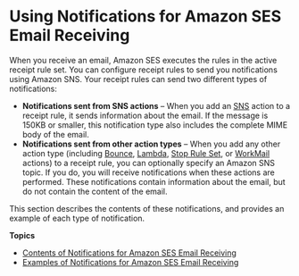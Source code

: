 # Using Notifications for Amazon SES Email Receiving<a name="receiving-email-notifications"></a>

When you receive an email, Amazon SES executes the rules in the active receipt rule set\. You can configure receipt rules to send you notifications using Amazon SNS\. Your receipt rules can send two different types of notifications:
+ **Notifications sent from SNS actions** – When you add an [SNS](receiving-email-action-sns.md) action to a receipt rule, it sends information about the email\. If the message is 150KB or smaller, this notification type also includes the complete MIME body of the email\.
+ **Notifications sent from other action types** – When you add any other action type \(including [Bounce](receiving-email-action-bounce.md), [Lambda](receiving-email-action-lambda.md), [Stop Rule Set](receiving-email-action-stop.md), or [WorkMail](receiving-email-action-workmail.md) actions\) to a receipt rule, you can optionally specify an Amazon SNS topic\. If you do, you will receive notifications when these actions are performed\. These notifications contain information about the email, but do not contain the content of the email\.

This section describes the contents of these notifications, and provides an example of each type of notification\.

**Topics**
+ [Contents of Notifications for Amazon SES Email Receiving](receiving-email-notifications-contents.md)
+ [Examples of Notifications for Amazon SES Email Receiving](receiving-email-notifications-examples.md)